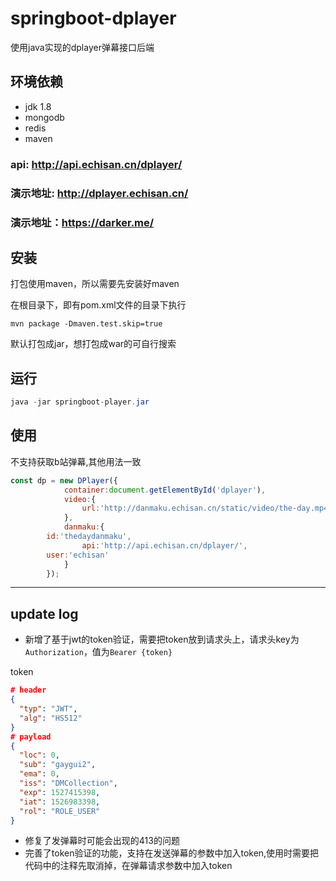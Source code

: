# springboot-dplayer
使用java实现的dplayer弹幕接口后端
## 环境依赖
* jdk 1.8
* mongodb
* redis
* maven

### api: http://api.echisan.cn/dplayer/
### 演示地址: http://dplayer.echisan.cn/
### 演示地址：https://darker.me/

## 安装
打包使用maven，所以需要先安装好maven

在根目录下，即有pom.xml文件的目录下执行
```
mvn package -Dmaven.test.skip=true
```

默认打包成jar，想打包成war的可自行搜索

## 运行
```java
java -jar springboot-player.jar
```

## 使用
不支持获取b站弹幕,其他用法一致
```javascript
const dp = new DPlayer({
            container:document.getElementById('dplayer'),
            video:{
                url:'http://danmaku.echisan.cn/static/video/the-day.mp4'
            },
            danmaku:{
		id:'thedaydanmaku',
                api:'http://api.echisan.cn/dplayer/',
		user:'echisan'
            }
        });
```

***

## update log
* 新增了基于jwt的token验证，需要把token放到请求头上，请求头key为`Authorization`，值为`Bearer {token}`

token
```json
# header
{
  "typ": "JWT",
  "alg": "HS512"
}
# payload
{
  "loc": 0,
  "sub": "gaygui2",
  "ema": 0,
  "iss": "DMCollection",
  "exp": 1527415398,
  "iat": 1526983398,
  "rol": "ROLE_USER"
}
```
* 修复了发弹幕时可能会出现的413的问题
* 完善了token验证的功能，支持在发送弹幕的参数中加入token,使用时需要把代码中的注释先取消掉，在弹幕请求参数中加入token
